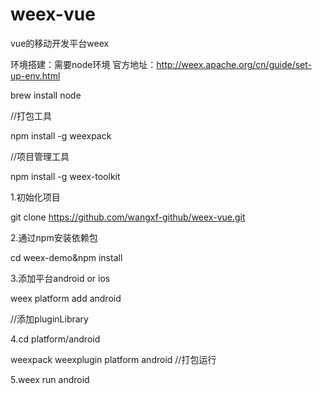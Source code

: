 # weex-vue
vue的移动开发平台weex

环境搭建：需要node环境
官方地址：http://weex.apache.org/cn/guide/set-up-env.html

brew install node

//打包工具

npm install -g weexpack

//项目管理工具

npm install -g weex-toolkit


1.初始化项目

git clone https://github.com/wangxf-github/weex-vue.git

2.通过npm安装依赖包

cd  weex-demo&npm install

3.添加平台android or ios

weex platform add android

//添加pluginLibrary

4.cd platform/android

weexpack weexplugin platform android
//打包运行

5.weex run android